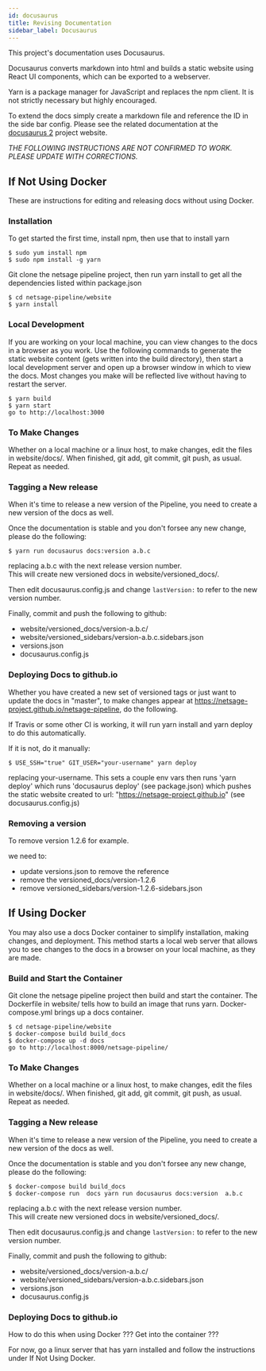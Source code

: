 ```yaml
---
id: docusaurus
title: Revising Documentation
sidebar_label: Docusaurus
---
```


This project's documentation uses Docusaurus.

Docusaurus converts markdown into html and builds a static website using React UI components, which can be exported to a webserver.

Yarn is a package manager for JavaScript and replaces the npm client. It is not strictly necessary but highly encouraged.

To extend the docs simply create a markdown file and reference the ID in the side bar config. Please see the related documentation
at the [docusaurus 2](https://v2.docusaurus.io/) project website.

*THE FOLLOWING INSTRUCTIONS ARE NOT CONFIRMED TO WORK. PLEASE UPDATE WITH CORRECTIONS.*

## If Not Using Docker
These are instructions for editing and releasing docs without using Docker.

### Installation

To get started the first time, install npm, then use that to install yarn 
```
$ sudo yum install npm
$ sudo npm install -g yarn 
```

Git clone the netsage pipeline project, then run yarn install to get all the dependencies listed within package.json
```
$ cd netsage-pipeline/website
$ yarn install
```

### Local Development

If you are working on your local machine, you can view changes to the docs in a browser as you work. Use the following commands to generate the static website content (gets written into the build directory), then start a local development server and open up a browser window in which to view the docs. Most changes you make will be reflected live without having to restart the server.
```
$ yarn build  
$ yarn start
go to http://localhost:3000
```

### To Make Changes
Whether on a local machine or a linux host, to make changes, edit the files in website/docs/.
When finished, git add, git commit, git push, as usual.
Repeat as needed.


### Tagging a New release

When it's time to release a new version of the Pipeline, you need to create a new version of the docs as well. 

Once the documentation is stable and you don't forsee any new change, please do the following:

```
$ yarn run docusaurus docs:version a.b.c
```

replacing a.b.c with the next release version number.  
This will create new versioned docs in website/versioned_docs/.

Then edit docusaurus.config.js and change `lastVersion:` to refer to the new version number. 

Finally, commit and push the following to github:
  * website/versioned_docs/version-a.b.c/
  * website/versioned_sidebars/version-a.b.c.sidebars.json
  * versions.json 
  * docusaurus.config.js


### Deploying Docs to github.io
Whether you have created a new set of versioned tags or just want to update the docs in "master", to make changes appear at https://netsage-project.github.io/netsage-pipeline, do the following.

If Travis or some other CI is working, it will run yarn install and yarn deploy to do this automatically.

If it is not, do it manually:
```
$ USE_SSH="true" GIT_USER="your-username" yarn deploy   
```
replacing your-username.  This sets a couple env vars then runs 'yarn deploy' which runs 'docusaurus deploy' (see package.json) which pushes the static website created to url: "https://netsage-project.github.io" (see docusaurus.config.js) 

### Removing a version 

To remove version 1.2.6 for example.

we need to: 

  * update versions.json to remove the reference
  * remove the versioned_docs/version-1.2.6
  * remove versioned_sidebars/version-1.2.6-sidebars.json

## If Using Docker

You may also use a docs Docker container to simplify installation, making changes, and deployment.  This method starts a local web server that allows you to see changes to the docs in a browser on your local machine, as they are made.

### Build and Start the Container

Git clone the netsage pipeline project then build and start the container. 
The Dockerfile in website/ tells how to build an image that runs yarn.  Docker-compose.yml brings up a docs container.
```
$ cd netsage-pipeline/website
$ docker-compose build build_docs
$ docker-compose up -d docs
go to http://localhost:8000/netsage-pipeline/
```

### To Make Changes
Whether on a local machine or a linux host, to make changes, edit the files in website/docs/.
When finished, git add, git commit, git push, as usual.
Repeat as needed.

### Tagging a New release

When it's time to release a new version of the Pipeline, you need to create a new version of the docs as well. 

Once the documentation is stable and you don't forsee any new change, please do the following:

```
$ docker-compose build build_docs
$ docker-compose run  docs yarn run docusaurus docs:version  a.b.c
```
replacing a.b.c with the next release version number.  
This will create new versioned docs in website/versioned_docs/.

Then edit docusaurus.config.js and change `lastVersion:` to refer to the new version number. 

Finally, commit and push the following to github:
  * website/versioned_docs/version-a.b.c/
  * website/versioned_sidebars/version-a.b.c.sidebars.json
  * versions.json 
  * docusaurus.config.js


### Deploying Docs to github.io
How to do this when using Docker ??? Get into the container ???

For now, go a linux server that has yarn installed and
follow the instructions under If Not Using Docker.

